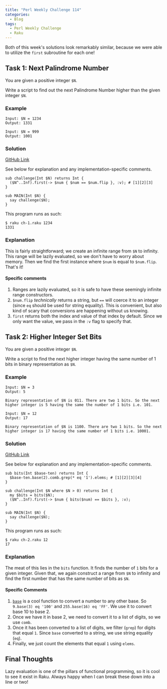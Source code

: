 ```yaml
---
title: "Perl Weekly Challenge 114"
categories:
  - Blog
tags:
  - Perl Weekly Challenge
  - Raku
---
```


Both of this week's solutions look remarkably similar, because we were able to utilize the `first` subroutine for each one!

## Task 1: Next Palindrome Number

You are given a positive integer `$N`.

Write a script to find out the next Palindrome Number higher than the given integer `$N`.

### Example

```
Input: $N = 1234
Output: 1331

Input: $N = 999
Output: 1001
```

### Solution

[GitHub Link](https://github.com/manwar/perlweeklychallenge-club/blob/master/challenge-114/aaronreidsmith/raku/ch-1.raku)

See below for explanation and any implementation-specific comments.

```
sub challenge(Int $N) returns Int {
  ($N^..Inf).first(-> $num { $num == $num.flip }, :v); # [1][2][3]
}

sub MAIN(Int $N) {
  say challenge($N);
}
```

This program runs as such:

```
$ raku ch-1.raku 1234
1331
```

### Explanation

This is fairly straightforward; we create an infinite range from `$N` to infinity. This range will be lazily evaluated, so we don't have to worry about memory. Then we find the first instance where `$num` is equal to `$num.flip`. That's it!

#### Specific comments

1. Ranges are lazily evaluated, so it is safe to have these seemingly infinite range constructors.
2. `$num.flip` _technically_ returns a string, but `==` will coerce it to an integer (since `eq` should be used for string equality). This is convenient, but also kind of scary that conversions are happening without us knowing.
3. `first` returns both the index and value of that index by default. Since we only want the value, we pass in the `:v` flag to specify that.
  
## Task 2: Higher Integer Set Bits

You are given a positive integer `$N`.

Write a script to find the next higher integer having the same number of 1 bits in binary representation as `$N`.

### Example

```
Input: $N = 3
Output: 5

Binary representation of $N is 011. There are two 1 bits. So the next higher integer is 5 having the same the number of 1 bits i.e. 101.

Input: $N = 12
Output: 17

Binary representation of $N is 1100. There are two 1 bits. So the next higher integer is 17 having the same number of 1 bits i.e. 10001.
```

### Solution

[GitHub Link](https://github.com/manwar/perlweeklychallenge-club/blob/master/challenge-114/aaronreidsmith/raku/ch-2.raku)

See below for explanation and any implementation-specific comments.

```
sub bits(Int $base-ten) returns Int {
  $base-ten.base(2).comb.grep(* eq '1').elems; # [1][2][3][4]
}

sub challenge(Int $N where $N > 0) returns Int {
  my $bits = bits($N);
  ($N^..Inf).first(-> $num { bits($num) == $bits }, :v);
}

sub MAIN(Int $N) {
  say challenge($N);
}
```

This program runs as such:

```
$ raku ch-2.raku 12
17
```

### Explanation

The meat of this lies in the `bits` function. It finds the number of `1` bits for a given integer. Given that, we again construct a range from `$N` to infinity and find the first number that has the same number of bits as `$N`.

#### Specific Comments

1. [`base`](https://docs.raku.org/routine/base) is a cool function to convert a number to any other base. So `9.base(3) eq '100'` and `255.base(16) eq 'FF'`. We use it to convert base 10 to base 2.
2. Once we have it in base 2, we need to convert it to a list of digits, so we use `comb`.
3. Once it has been converted to a list of digits, we filter (`grep`) for digits that equal `1`. Since `base` converted to a string, we use string equality (`eq`).
4. Finally, we just count the elements that equal `1` using `elems`.

## Final Thoughts

Lazy evaluation is one of the pillars of functional programming, so it is cool to see it exist in Raku. Always happy when I can break these down into a line or two!
